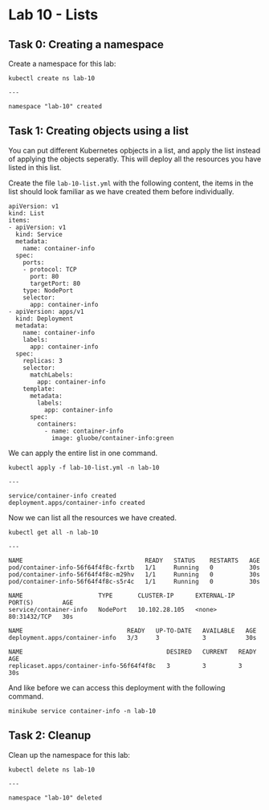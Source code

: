 # Lab 10 - Lists

## Task 0: Creating a namespace

Create a namespace for this lab:

```
kubectl create ns lab-10

---

namespace "lab-10" created
```

## Task 1: Creating objects using a list

You can put different Kubernetes opbjects in a list, and apply the list instead 
of applying the objects seperatly. This will deploy all the resources you have 
listed in this list.

Create the file `lab-10-list.yml` with the following content, the items in the 
list should look familiar as we have created them before individually.

```
apiVersion: v1
kind: List
items:
- apiVersion: v1
  kind: Service
  metadata:
    name: container-info
  spec:
    ports:
    - protocol: TCP
      port: 80
      targetPort: 80
    type: NodePort
    selector:
      app: container-info
- apiVersion: apps/v1
  kind: Deployment
  metadata:
    name: container-info
    labels:
      app: container-info
  spec:
    replicas: 3
    selector:
      matchLabels:
        app: container-info
    template:
      metadata:
        labels:
          app: container-info
      spec:
        containers:
          - name: container-info
            image: gluobe/container-info:green
```

We can apply the entire list in one command.

```
kubectl apply -f lab-10-list.yml -n lab-10

---

service/container-info created
deployment.apps/container-info created
```

Now we can list all the resources we have created.

```
kubectl get all -n lab-10

---

NAME                                  READY   STATUS    RESTARTS   AGE
pod/container-info-56f64f4f8c-fxrtb   1/1     Running   0          30s
pod/container-info-56f64f4f8c-m29hv   1/1     Running   0          30s
pod/container-info-56f64f4f8c-s5r4c   1/1     Running   0          30s

NAME                     TYPE       CLUSTER-IP      EXTERNAL-IP   PORT(S)        AGE
service/container-info   NodePort   10.102.28.105   <none>        80:31432/TCP   30s

NAME                             READY   UP-TO-DATE   AVAILABLE   AGE
deployment.apps/container-info   3/3     3            3           30s

NAME                                        DESIRED   CURRENT   READY   AGE
replicaset.apps/container-info-56f64f4f8c   3         3         3       30s
```

And like before we can access this deployment with the following command.

```
minikube service container-info -n lab-10
```

## Task 2: Cleanup

Clean up the namespace for this lab:

```
kubectl delete ns lab-10

---

namespace "lab-10" deleted
```